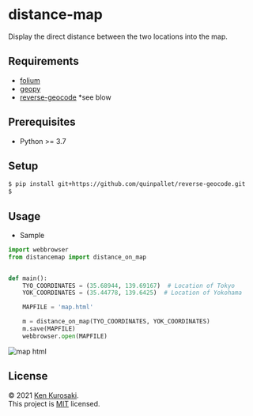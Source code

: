 # distance-map
Display the direct distance between the two locations into the map.

## Requirements

- [folium](https://github.com/python-visualization/folium)
- [geopy](https://github.com/geopy/geopy)
- [reverse-geocode](https://github.com/quinpallet/reverse-geocode) *see blow

## Prerequisites

- Python >= 3.7

## Setup

```sh
$ pip install git+https://github.com/quinpallet/reverse-geocode.git
$ 
```

## Usage

- Sample

``` python
import webbrowser
from distancemap import distance_on_map


def main():
    TYO_COORDINATES = (35.68944, 139.69167)  # Location of Tokyo
    YOK_COORDINATES = (35.44778, 139.6425)  # Location of Yokohama

    MAPFILE = 'map.html'

    m = distance_on_map(TYO_COORDINATES, YOK_COORDINATES)
    m.save(MAPFILE)
    webbrowser.open(MAPFILE)

```
![map html](https://user-images.githubusercontent.com/77138234/107734594-1eaeb500-6d41-11eb-88cb-5fa5a1ffe5a4.png)

## License

&copy; 2021 [Ken Kurosaki](https://github.com/quinpallet).<br>
This project is [MIT](https://github.com/quinpallet/distance-map/blob/master/LICENSE) licensed.
